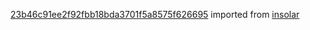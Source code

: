 [23b46c91ee2f92fbb18bda3701f5a8575f626695](https://github.com/insolar/insolar/commit/23b46c91ee2f92fbb18bda3701f5a8575f626695) imported from [insolar](https://github.com/insolar/insolar)
